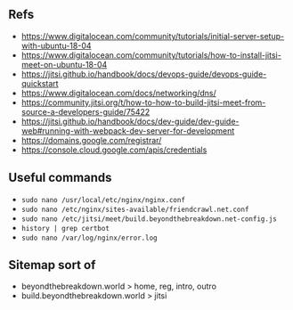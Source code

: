 
## Refs
* https://www.digitalocean.com/community/tutorials/initial-server-setup-with-ubuntu-18-04
* https://www.digitalocean.com/community/tutorials/how-to-install-jitsi-meet-on-ubuntu-18-04
* https://jitsi.github.io/handbook/docs/devops-guide/devops-guide-quickstart
* https://www.digitalocean.com/docs/networking/dns/
* https://community.jitsi.org/t/how-to-how-to-build-jitsi-meet-from-source-a-developers-guide/75422
* https://jitsi.github.io/handbook/docs/dev-guide/dev-guide-web#running-with-webpack-dev-server-for-development
* https://domains.google.com/registrar/
* https://console.cloud.google.com/apis/credentials

## Useful commands
* `sudo nano /usr/local/etc/nginx/nginx.conf`
* `sudo nano /etc/nginx/sites-available/friendcrawl.net.conf`
* `sudo nano /etc/jitsi/meet/build.beyondthebreakdown.net-config.js`
* `history | grep certbot`
* `sudo nano /var/log/nginx/error.log`

## Sitemap sort of
* beyondthebreakdown.world > home, reg, intro, outro
* build.beyondthebreakdown.world > jitsi